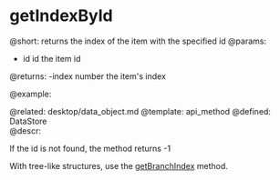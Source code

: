 getIndexById
=============

@short:
    returns the index of the item with the specified id
@params:
- id		id		the item id


@returns:
-index    number   the item's index

@example:

@related:
	desktop/data_object.md
@template:	api_method
@defined:	DataStore	
@descr: 

If the id is not found, the method returns -1

With tree-like structures, use the [getBranchIndex](api/link/ui.tree_getbranchindex.md) method. 


